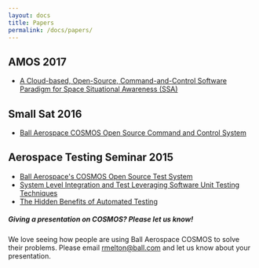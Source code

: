 ```yaml
---
layout: docs
title: Papers
permalink: /docs/papers/
---
```


## AMOS 2017

* [A Cloud-based, Open-Source, Command-and-Control Software Paradigm for Space Situational Awareness (SSA)](https://amostech.com/TechnicalPapers/2017/SSA/Thomas_J.pdf)

## Small Sat 2016

* [Ball Aerospace COSMOS Open Source Command and Control System](https://digitalcommons.usu.edu/smallsat/2016/TS9GroundSystems/3/)

## Aerospace Testing Seminar 2015

* <a href="/assets/Ball_Aerospaces_COSMOS_Open_Source_Test_System.pdf">Ball Aerospace's COSMOS Open Source Test System</a>
* <a href="/assets/System_Level_Integration_And_Test_Leveraging_Software_Unit_Testing_Techniques.pdf">System Level Integration and Test Leveraging Software Unit Testing Techniques</a>
* <a href="/assets/The_Hidden_Benefits_of_Automated_Testing.pdf">The Hidden Benefits of Automated Testing</a>

<div class="note">
  <h5>Giving a presentation on COSMOS? Please let us know!</h5>
  <p>
    We love seeing how people are using Ball Aerospace COSMOS to solve their problems.  Please email <a href="mailto:rmelton@ball.com">rmelton@ball.com</a> and let us know about your presentation.
  </p>
</div>

